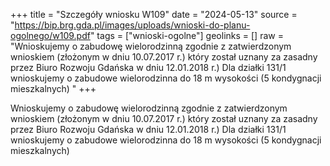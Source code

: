 +++
title = "Szczegóły wniosku W109"
date = "2024-05-13"
source = "https://bip.brg.gda.pl/images/uploads/wnioski-do-planu-ogolnego/w109.pdf"
tags = ["wnioski-ogolne"]
geolinks = []
raw = "Wnioskujemy o zabudowę wielorodzinną zgodnie z zatwierdzonym wnioskiem (złożonym w dniu 10.07.2017 r.) który został uznany za zasadny przez Biuro Rozwoju Gdańska w dniu 12.01.2018 r.) Dla działki 131/1 wnioskujemy o zabudowe wielorodzinna do 18 m wysokości (5 kondygnacji mieszkalnych) "
+++

Wnioskujemy o zabudowę wielorodzinną zgodnie z zatwierdzonym wnioskiem
(złożonym w dniu 10.07.2017 r.) który został uznany za zasadny przez Biuro Rozwoju Gdańska w
dniu 12.01.2018 r.) Dla działki 131/1 wnioskujemy o zabudowe wielorodzinna do 18 m wysokości
(5 kondygnacji mieszkalnych)



